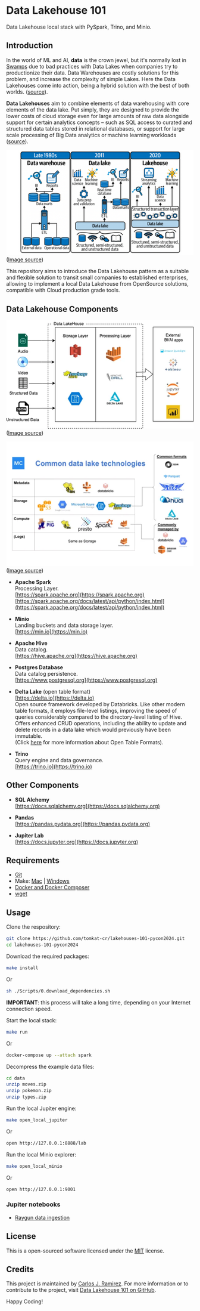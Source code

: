 # Data Lakehouse 101

Data Lakehouse local stack with PySpark, Trino, and Minio.

## Introduction

In the world of ML and AI, **data** is the crown jewel, but it's normally lost in [Swamps](https://www.superannotate.com/blog/data-lakes-vs-data-swamps-vs-data-warehouse) due to bad practices with Data Lakes when companies try to productionize their data. Data Warehouses are costly solutions for this problem, and increase the complexity of simple Lakes. Here the Data Lakehouses come into action, being a hybrid solution with the best of both worlds. ([source](https://2024.pycon.co/en/talks/23)).

**Data Lakehouses** aim to combine elements of data warehousing with core elements of the data lake. Put simply, they are designed to provide the lower costs of cloud storage even for large amounts of raw data alongside support for certain analytics concepts – such as SQL access to curated and structured data tables stored in relational databases, or support for large scale processing of Big Data analytics or machine learning workloads ([source](https://www.exasol.com/resource/data-lake-warehouse-or-lakehouse/)).

![Common DatalakeHouse technologies](./images/1676637608474.png)<BR/>
([Image source](https://www.linkedin.com/pulse/lakehouse-convergence-data-warehousing-science-dr-mahendra/))

This repository aims to introduce the Data Lakehouse pattern as a suitable and flexible solution to transit small companies to established enterprises, allowing to implement a local Data Lakehouse from OpenSource solutions, compatible with Cloud production grade tools.

## Data Lakehouse Components

![Common DatalakeHouse technologies](./images/1_xuE8_N_LxoP49S1Pu5Wn5A.webp)<BR/>
([Image source](https://medium.com/adfolks/data-lakehouse-paradigm-of-decade-caa286f5b7a1))

![Common DatalakeHouse technologies](./images/Data-Lake-vs-Data-Warehouse.webp)<BR/>
([Image source](https://www.montecarlodata.com/blog-data-lake-vs-data-warehouse))

* **Apache Spark**<BR/>
  Processing Layer.<BR/>
  [https://spark.apache.org](https://spark.apache.org)<BR/>
  [https://spark.apache.org/docs/latest/api/python/index.html](https://spark.apache.org/docs/latest/api/python/index.html)<BR/>

* **Minio**<BR/>
  Landing buckets and data storage layer.<BR/>
  [https://min.io](https://min.io)

* **Apache Hive**<BR/>
  Data catalog.<BR/>
  [https://hive.apache.org](https://hive.apache.org)

* **Postgres Database**<BR/>
  Data catalog persistence.<BR/>
  [https://www.postgresql.org](https://www.postgresql.org)

* **Delta Lake** (open table format)<BR/>
  [https://delta.io](https://delta.io)<BR/>
  Open source framework developed by Databricks. Like other modern table formats, it employs file-level listings, improving the speed of queries considerably compared to the  directory-level listing of Hive. Offers enhanced CRUD operations, including the ability to update and delete records in a data lake which would previously have been immutable.<BR/>
  (Click [here](https://www.starburst.io/data-glossary/open-table-formats/) for more information about Open Table Formats).<BR/>

* **Trino**<BR/>
  Query engine and data governance.<BR/>
  [https://trino.io](https://trino.io)

## Other Components

* **SQL Alchemy**<BR/>
  [https://docs.sqlalchemy.org](https://docs.sqlalchemy.org)

* **Pandas**<BR/>
  [https://pandas.pydata.org](https://pandas.pydata.org)

* **Jupiter Lab**<BR/>
  [https://docs.jupyter.org](https://docs.jupyter.org)

## Requirements

* [Git](https://www.atlassian.com/git/tutorials/install-git)
* Make: [Mac](https://formulae.brew.sh/formula/make) | [Windows](https://stackoverflow.com/questions/32127524/how-to-install-and-use-make-in-windows)
* [Docker and Docker Composer](https://www.docker.com/products/docker-desktop)
* [wget](https://www.jcchouinard.com/wget-install/)

## Usage

Clone the respository:

```bash
git clone https://github.com/tomkat-cr/lakehouses-101-pycon2024.git
cd lakehouses-101-pycon2024
```

Download the required packages:

```bash
make install
```
Or
```bash
sh ./Scripts/0.download_dependencies.sh
```

**IMPORTANT**: this process will take a long time, depending on your Internet connection speed.

Start the local stack:

```bash
make run
```
Or
```bash
docker-compose up --attach spark
```

Decompress the example data files:

```bash
cd data
unzip moves.zip
unzip pokemon.zip
unzip types.zip
```

Run the local Jupiter engine:

```bash
make open_local_jupiter
```
Or
```bash
open http://127.0.0.1:8888/lab
```

Run the local Minio explorer:

```bash
make open_local_minio
```
Or
```bash
open http://127.0.0.1:9001
```

### Jupiter notebooks

* [Raygun data ingestion](notebooks/Raygun-data-ingestion.ipynb)

## License

This is a open-sourced software licensed under the [MIT](LICENSE) license.

## Credits

This project is maintained by [Carlos J. Ramirez](https://www.carlosjramirez.com). For more information or to contribute to the project, visit [Data Lakehouse 101 on GitHub](https://github.com/tomkat-cr/lakehouses-101-pycon2024).

Happy Coding!
